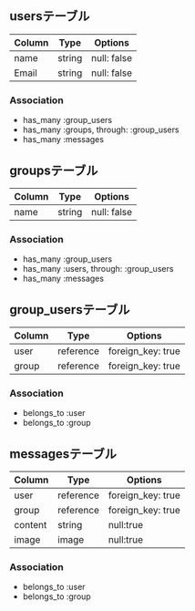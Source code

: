 ## usersテーブル

|Column|Type|Options|
|------|----|-------|
|name|string|null: false|
|Email|string|null: false|

### Association
- has_many :group_users
- has_many :groups, through: :group_users
- has_many :messages


## groupsテーブル

|Column|Type|Options|
|------|----|-------|
|name|string|null: false|

### Association
- has_many :group_users
- has_many :users, through: :group_users
- has_many :messages


## group_usersテーブル

|Column|Type|Options|
|------|----|-------|
|user|reference|foreign_key: true|
|group|reference|foreign_key: true|


### Association
- belongs_to :user
- belongs_to :group


## messagesテーブル

|Column|Type|Options|
|------|----|-------|
|user|reference|foreign_key: true|
|group|reference|foreign_key: true|
|content|string|null:true|
|image|image|null:true|

### Association
- belongs_to :user
- belongs_to :group







<!---
メンターよりいただいたテーブル名、カラム名と教わった内容

users
id,name,email

groups
id,name

group_users
id,user_id,group_id

messages
id,content,image,user_id,group_id

belongs_toの後ろは単数

foreign_key:falseはほぼ無い

null:trueは生成した時にnullで良いものにそうする。nullの初期状態を許すからnull:tureでは無い

user_idはuserテーブルにあるidのことなので新しくuser_idは作らなくて良い（自動生成）
（→テーブルには全ての共通のidは無いと解釈できる（自分用）)


2回目に教わった内容
中間テーブルを経由するには下記の一行が必要となる
has_many :    ,throuh:

-->